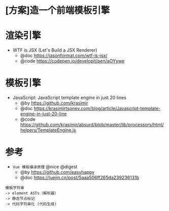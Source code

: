 # [方案]造一个前端模板引擎

# 渲染引擎

- WTF is JSX (Let's Build a JSX Renderer)
  - @doc https://jasonformat.com/wtf-is-jsx/
  - @code https://codepen.io/developit/pen/aOYywe

# 模板引擎

- JavaScript: JavaScript template engine in just 20 lines
  - @by https://github.com/krasimir
  - @doc https://krasimirtsonev.com/blog/article/Javascript-template-engine-in-just-20-line
  - @code https://github.com/krasimir/absurd/blob/master/lib/processors/html/helpers/TemplateEngine.js

# 参考

- `Vue 模板编译原理` @nice @digest
  - @by https://github.com/easyhappy
  - @doc https://juejin.cn/post/5aaa506ff265da239236131b

```
模板字符串 
-> element ASTs（解析器） 
-> 静态节点标记 
-> 代码字符串化 (代码生成)
```  